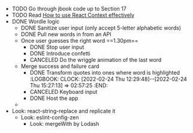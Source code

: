 - TODO Go through jbook code up to Section 17
- TODO Read [How to use React Context effectively](https://kentcdodds.com/blog/how-to-use-react-context-effectively)
- DONE Wordle logic
	- DONE Sanitize user input (only accept 5-letter alphabetic words)
	- DONE Pull new words in from an API
	- Once user guesses the right word ==1.30pm==
		- DONE Stop user input
		- DONE Introduce confetti
		- CANCELED Do the wriggle animation of the last word
	- Merge success and failure card
		- DONE Transform quotes into ones where word is highlighted
		  :LOGBOOK:
		  CLOCK: [2022-02-24 Thu 12:29:48]--[2022-02-24 Thu 15:27:13] =>  02:57:25
		  :END:
		- CANCELED Keyboard input
		- DONE Host the app
	-
- Look: react-string-replace and replicate it
	- Look: eslint-config-zen
		- Look: mergeWith by Lodash